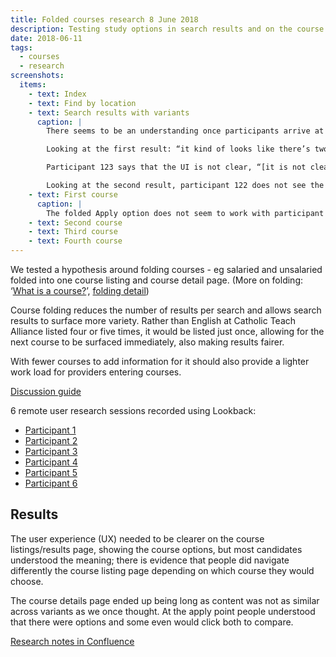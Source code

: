 ```yaml
---
title: Folded courses research 8 June 2018
description: Testing study options in search results and on the course information page
date: 2018-06-11
tags:
  - courses
  - research
screenshots:
  items:
    - text: Index
    - text: Find by location
    - text: Search results with variants
      caption: |
        There seems to be an understanding once participants arrive at the course listings that there are multiple options in one course. [Participant 121 understands two courses folded into one](https://lookback.io/watch/8QnFPjo5LYrFdFBdd?t=22m16.5s-26m58s).

        Looking at the first result: “it kind of looks like there’s two options – do the PGCE with the bursary, or drop the PGCE and get a salary […] and they do not offer part time”

        Participant 123 says that the UI is not clear, “[it is not clear there are two routes](https://lookback.io/watch/kH3oS3z8nAoWMsJ8B?t=28m39.7s-34m42s)”. However they understand that there are two courses. Also makes the point that if you do not know the acronyms then it could appear meaningless to some users (but not themself).

        Looking at the second result, participant 122 does not see the folded options, he only sees the bottom of the two options – ‘for the SCITT route you’re only getting your QTS, not your PGCE’. It seems to be due to his assumption that SCITTs dont do a PGCE. However [he says it’s due to a it not being visually clear](https://lookback.io/watch/Z3nCygSqTdw3agSGh?t=17m50.8s-22m24s).
    - text: First course
      caption: |
        The folded Apply option does not seem to work with participant 122 in the sense that [they do not see it or click it](https://lookback.io/watch/Z3nCygSqTdw3agSGh?t=31m11.7s-35m45s).
    - text: Second course
    - text: Third course
    - text: Fourth course
---
```


We tested a hypothesis around folding courses - eg salaried and unsalaried folded into one course listing and course detail page. (More on folding: ‘[What is a course?](/publish-teacher-training-courses/what-is-a-course)’, [folding detail](/publish-teacher-training-courses/imported-from-ucas))

Course folding reduces the number of results per search and allows search results to surface more variety. Rather than English at Catholic Teach Alliance listed four or five times, it would be listed just once, allowing for the next course to be surfaced immediately, also making results fairer.

With fewer courses to add information for it should also provide a lighter work load for providers entering courses.

[Discussion guide](https://docs.google.com/document/d/1bKRxKlHHSVm9lZ4vJHxOoJpYkklJiz51oukQ7tsG4N0/edit?usp=sharing)

6 remote user research sessions recorded using Lookback:

- [Participant 1](https://lookback.io/watch/kw8NGRosYvft9yM3G)
- [Participant 2](https://lookback.io/watch/fNgMHR8TLkg3d2Kr2)
- [Participant 3](https://lookback.io/watch/FuAzAMcbq9LcCswXv)
- [Participant 4](https://lookback.io/watch/kH3oS3z8nAoWMsJ8B)
- [Participant 5](https://lookback.io/watch/Z3nCygSqTdw3agSGh)
- [Participant 6](https://lookback.io/watch/8QnFPjo5LYrFdFBdd)

## Results

The user experience (UX) needed to be clearer on the course listings/results page, showing the course options, but most candidates understood the meaning; there is evidence that people did navigate differently the course listing page depending on which course they would choose.

The course details page ended up being long as content was not as similar across variants as we once thought. At the apply point people understood that there were options and some even would click both to compare.

[Research notes in Confluence](https://dfedigital.atlassian.net/wiki/spaces/BaT/pages/445317125/Folded+courses)
